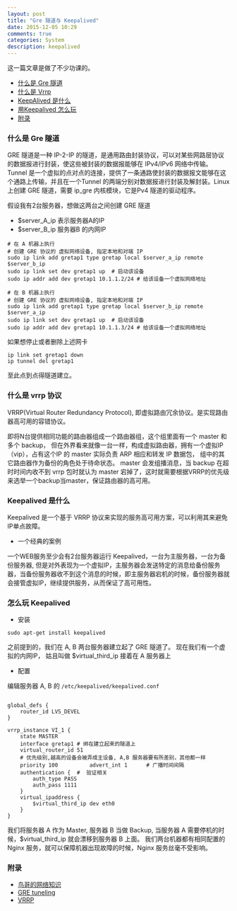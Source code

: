 ```yaml
---
layout: post
title: "Gre 隧道与 Keepalived"
date: 2015-12-05 10:29
comments: true
categories: System
description: keepalived
---
```


这一篇文章是做了不少功课的。

* [什么是 Gre 隧道](#第一节)
* [什么是 Vrrp ](#第二节)
* [KeepAlived 是什么](#第三节)
* [用Keepalived 怎么玩](#第四节)
* [附录](#第五节)


<h3 id="第一节">什么是 Gre 隧道 </h3>

GRE 隧道是一种 IP-2-IP 的隧道，是通用路由封装协议，可以对某些网路层协议的数据报进行封装，使这些被封装的数据报能够在 IPv4/IPv6 网络中传输。Tunnel 是一个虚拟的点对点的连接，提供了一条通路使封装的数据报文能够在这个通路上传输，并且在一个Tunnel 的两端分别对数据报进行封装及解封装。Linux 上创建 GRE 隧道，需要 ip_gre 内核模块，它是Pv4 隧道的驱动程序。

假设我有2台服务器，想做这两台之间创建 GRE 隧道

* $server_A_ip 表示服务器A的IP
* $server_B_ip 服务器B 的内网IP

```
# 在 A 机器上执行
# 创建 GRE 协议的 虚拟网络设备, 指定本地和对端 IP
sudo ip link add gretap1 type gretap local $server_a_ip remote $server_b_ip 
sudo ip link set dev gretap1 up  # 启动该设备
sudo ip addr add dev gretap1 10.1.1.2/24 # 给该设备一个虚拟网络地址

# 在 B 机器上执行
# 创建 GRE 协议的 虚拟网络设备, 指定本地和对端 IP
sudo ip link add gretap1 type gretap local $server_b_ip remote $server_a_ip 
sudo ip link set dev gretap1 up  # 启动该设备
sudo ip addr add dev gretap1 10.1.1.3/24 # 给该设备一个虚拟网络地址
```

如果想停止或者删除上述网卡

```
ip link set gretap1 down
ip tunnel del gretap1
```

至此点到点得隧道建立。


<h3 id="第二节">什么是 vrrp 协议 </h3>

VRRP(Virtual Router Redundancy Protocol), 即虚拟路由冗余协议。是实现路由器高可用的容错协议。

即将N台提供相同功能的路由器组成一个路由器组，这个组里面有一个 master 和多个 backup， 但在外界看来就像一台一样，构成虚拟路由器，拥有一个虚拟IP（vip），占有这个IP 的 master 实际负责 ARP 相应和转发 IP 数据包， 组中的其它路由器作为备份的角色处于待命状态。 master 会发组播消息，当 backup 在超时时间内收不到 vrrp 包时就认为 master 宕掉了，这时就需要根据VRRP的优先级来选举一个backup当master，保证路由器的高可用。


<h3 id="第三节"> Keepalived 是什么 </h3>

Keepalived 是一个基于 VRRP 协议来实现的服务高可用方案，可以利用其来避免IP单点故障。

* 一个经典的案例

一个WEB服务至少会有2台服务器运行 Keepalived，一台为主服务器，一台为备份服务器, 但是对外表现为一个虚拟IP，主服务器会发送特定的消息给备份服务器，当备份服务器收不到这个消息的时候，即主服务器宕机的时候，备份服务器就会接管虚拟IP，继续提供服务，从而保证了高可用性。


<h3 id="第四节">怎么玩 Keepalived</h3>

* 安装

```
sudo apt-get install keepalived
```

之前提到的，我们在 A, B 两台服务器建立起了 GRE 隧道了。 现在我们有一个虚拟的内网IP， 姑且叫做 $virtual_third_ip
接着在 A 服务器上

* 配置

编辑服务器 A, B 的 `/etc/keepalived/keepalived.conf`

```

global_defs {
    router_id LVS_DEVEL
}

vrrp_instance VI_1 {
    state MASTER
    interface gretap1 # 绑在建立起来的隧道上
    virtual_router_id 51
    # 优先级别,越高的设备会被弄成主设备, A,B 服务器要有所差别，其他都一样
    priority 100          advert_int 1      # 广播时间间隔
    authentication {  #  验证相关
        auth_type PASS
        auth_pass 1111
    }
    virtual_ipaddress {
        $virtual_third_ip dev eth0
    }
}
```

我们将服务器  A 作为 Master, 服务器 B 当做 Backup, 当服务器 A 需要停机的时候，$virtual_third_ip 就会漂移到服务器 B 上面。 我们两台机器都有相同配置的 Nginx 服务，就可以保障机器出现故障的时候，Nginx 服务丝毫不受影响。


<h3 id="第五节"> 附录 </h3>

* [鸟哥的网络知识](http://linux.vbird.org/linux_server/0140networkcommand.php)
* [GRE tuneling](http://www.tldp.org/HOWTO/Adv-Routing-HOWTO/lartc.tunnel.gre.html)
* [VRRP](http://baike.baidu.com/link?url=N1-VGuzQC0PJ2bCnOzYn-XRTlN8eFGCvIJQlTI6KDL5Fx3EQxoRGTrxazb11jfZQqlfeA6q2Ka0VKRVEc0Kdu3GEyhqe1W_Ae2h0Tqu5NacIjOSaSnUVeOe-9QV5dB8q0Wv_uq8-vqdnQICt39UZFK)
